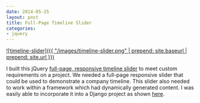 ```yaml
---
date: 2014-05-25
layout: post
title: Full-Page Timeline Slider
categories:
- jquery
---
```


[![timeline-slider]({{ "/images/timeline-slider.png" | prepend: site.baseurl | prepend: site.url }})](http://janmilosh.github.io/timeline-demo)

I built this jQuery [full-page, responsive timeline slider](http://janmilosh.github.io/timeline-demo) to meet custom requirements on a project. We needed a full-page responsive slider that could be used to demonstrate a company timeline. This slider also needed to work within a framework which had dynamically generated content. I was easily able to incorporate it into a Django project as shown [here](http://stratesphere.com/timeline).